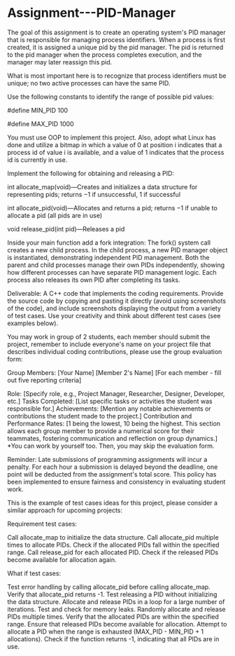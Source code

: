 # Assignment---PID-Manager
The goal of this assignment is to create an operating system's PID manager that is responsible for managing process identifiers. When a process is first created, it is assigned a unique pid by the pid manager. The pid is returned to the pid manager when the process completes execution, and the manager may later reassign this pid.

What is most important here is to recognize that process identifiers must be unique; no two active processes can have the same PID.

Use the following constants to identify the range of possible pid values:

#define MIN_PID 100

#define MAX_PID 1000

You must use OOP to implement this project. Also, adopt what Linux has done and utilize a bitmap in which a value of 0 at position i indicates that a process id of value i is available, and a value of 1 indicates that the process id is currently in use.

Implement the following for obtaining and releasing a PID:

int allocate_map(void)—Creates and initializes a data structure for representing pids; returns −1 if unsuccessful, 1 if successful

int allocate_pid(void)—Allocates and returns a pid; returns −1 if unable to allocate a pid (all pids are in use)

void release_pid(int pid)—Releases a pid

Inside your main function add  a fork integration: The fork() system call creates a new child process. In the child process, a new PID manager object is instantiated, demonstrating independent PID management. Both the parent and child processes manage their own PIDs independently, showing how different processes can have separate PID management logic. Each process also releases its own PID after completing its tasks.

Deliverable: A C++ code that implements the coding requirements. Provide the source code by copying and pasting it directly (avoid using screenshots of the code), and include screenshots displaying the output from a variety of test cases. Use your creativity and think about different test cases (see examples below). 

You may work in group of 2 students, each member should submit the project, remember to include everyone's name on your project file that describes individual coding contributions, please use the group evaluation form:

Group Members:
[Your Name]
[Member 2's Name]
[For each member - fill out five reporting criteria]

Role:
[Specify role, e.g., Project Manager, Researcher, Designer, Developer, etc.]
Tasks Completed:
[List specific tasks or activities the student was responsible for.]
Achievements:
[Mention any notable achievements or contributions the student made to the project.]
Contribution and Performance Rates:
[1 being the lowest, 10 being the highest. This section allows each group member to provide a numerical score for their teammates, fostering communication and reflection on group dynamics.]
*You can work by yourself too. Then, you may skip the evaluation form.

Reminder: Late submissions of programming assignments will incur a penalty. For each hour a submission is delayed beyond the deadline, one point will be deducted from the assignment's total score. This policy has been implemented to ensure fairness and consistency in evaluating student work. 

 

This is the example of test cases ideas for this project, please consider a similar approach for upcoming projects:

Requirement test cases:

Call allocate_map to initialize the data structure.
Call allocate_pid multiple times to allocate PIDs.
Check if the allocated PIDs fall within the specified range.
Call release_pid for each allocated PID.
Check if the released PIDs become available for allocation again.

What if test cases: 

Test error handling by calling allocate_pid before calling allocate_map.
Verify that allocate_pid returns -1.
Test releasing a PID without initializing the data structure.
Allocate and release PIDs in a loop for a large number of iterations.
Test and check for memory leaks.
Randomly allocate and release PIDs multiple times.
Verify that the allocated PIDs are within the specified range.
Ensure that released PIDs become available for allocation.
Attempt to allocate a PID when the range is exhausted (MAX_PID - MIN_PID + 1 allocations).
Check if the function returns -1, indicating that all PIDs are in use.

